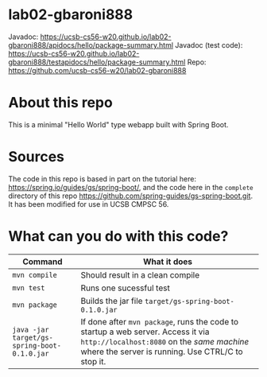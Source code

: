 # lab02-gbaroni888


Javadoc: https://ucsb-cs56-w20.github.io/lab02-gbaroni888/apidocs/hello/package-summary.html
Javadoc (test code): https://ucsb-cs56-w20.github.io/lab02-gbaroni888/testapidocs/hello/package-summary.html
Repo: https://github.com/ucsb-cs56-w20/lab02-gbaroni888

# About this repo

This is a minimal "Hello World" type webapp built with Spring Boot.


# Sources

The code in this repo is based in part on the tutorial here:
<https://spring.io/guides/gs/spring-boot/>, and the code here in the
`complete` directory of this repo
<https://github.com/spring-guides/gs-spring-boot.git>.  It has been
modified for use in UCSB CMPSC 56.

# What can you do with this code?

| Command | What it does   |
|----------|---------------------------------------|
| `mvn compile` | Should result in a clean compile |
| `mvn test` | Runs one sucessful test |
| `mvn package` | Builds the jar file `target/gs-spring-boot-0.1.0.jar` |
| `java -jar target/gs-spring-boot-0.1.0.jar` | If done after `mvn package`, runs the code to startup a web server.  Access it via `http://localhost:8080` on the *same machine* where the server is running.  Use CTRL/C to stop it. |

